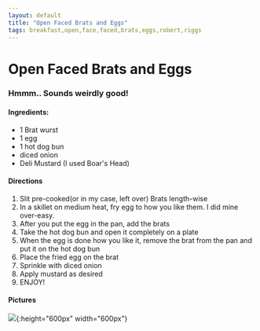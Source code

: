 ```yaml
---
layout: default
title: "Open Faced Brats and Eggs"
tags: breakfast,open,face,faced,brats,eggs,robert,riggs
---
```

# Open Faced Brats and Eggs

### Hmmm.. Sounds weirdly good!

#### Ingredients:
- 1 Brat wurst
- 1 egg
- 1 hot dog bun
- diced onion
- Deli Mustard (I used Boar's Head)

#### Directions
1. Slit pre-cooked(or in my case, left over) Brats length-wise
2. In a skillet on medium heat, fry egg to how you like them. I did mine over-easy.
3. After you put the egg in the pan, add the brats
4. Take the hot dog bun and open it completely on a plate
5. When the egg is done how you like it, remove the brat from the pan and put it on the hot dog bun
6. Place the fried egg on the brat
7. Sprinkle with diced onion
8. Apply mustard as desired
9. ENJOY!

#### Pictures
![]({{site.github.url}}/Breakfast/Images/OpenFaceBratsAndEggs.png){:height="600px" width="600px"}
